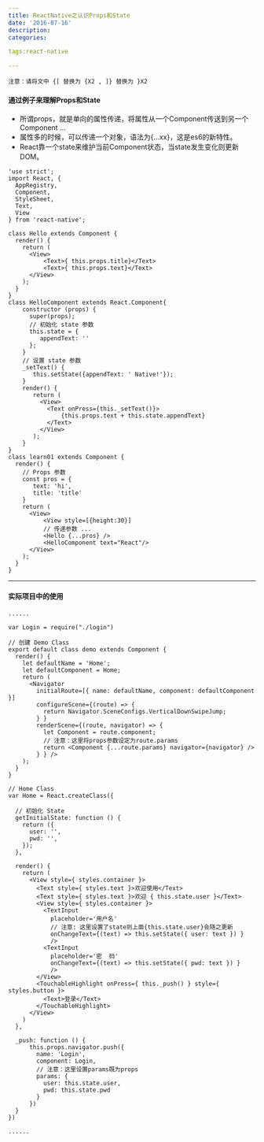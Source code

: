 ```yaml
---
title: ReactNative之认识Props和State
date: '2016-07-16'
description:
categories:

tags:react-native

---
```


>

	注意：请将文中 {[ 替换为 {X2 , ]} 替换为 }X2

>

#### 通过例子来理解Props和State

>

* 所谓props，就是单向的属性传递，将属性从一个Component传送到另一个Component ...
* 属性多的时候，可以传递一个对象，语法为{...xx}，这是es6的新特性。
* React靠一个state来维护当前Component状态，当state发生变化则更新DOM。

>

    'use strict';
    import React, {
      AppRegistry,
      Component,
      StyleSheet,
      Text,
      View
    } from 'react-native';

    class Hello extends Component {
      render() {
        return (
          <View>
              <Text>{ this.props.title}</Text>
              <Text>{ this.props.text}</Text>
          </View>
        );
      }
    }
    class HelloComponent extends React.Component{
        constructor (props) {
          super(props);
          // 初始化 state 参数
          this.state = {
             appendText: ''
          };
        }
        // 设置 state 参数
        _setText() {
           this.setState({appendText: ' Native!'});
        }
        render() {
           return (
             <View>
               <Text onPress={this._setText()}>
                   {this.props.text + this.state.appendText}
               </Text>
             </View>
           );
        }
    }
    class learn01 extends Component {
      render() {
      	// Props 参数
        const pros = {
           text: 'hi',
           title: 'title'
        }
        return (
          <View>
              <View style=[{height:30}]
              // 传递参数 ...
              <Hello {...pros} />
              <HelloComponent text="React"/>
          </View>
        );
      }
    }

>

---

>

#### 实际项目中的使用

>

	......

    var Login = require("./login")

    // 创建 Demo Class
    export default class demo extends Component {
      render() {
        let defaultName = 'Home';
        let defaultComponent = Home;
        return (
          <Navigator
            initialRoute=[{ name: defaultName, component: defaultComponent }]
            configureScene={(route) => {
              return Navigator.SceneConfigs.VerticalDownSwipeJump;
            } }
            renderScene={(route, navigator) => {
              let Component = route.component;
              // 注意：这里将props参数设定为route.params
              return <Component {...route.params} navigator={navigator} />
            } } />
        );
      }
    }

    // Home Class
    var Home = React.createClass({

      // 初始化 State
      getInitialState: function () {
        return ({
          user: '',
          pwd: '',
        });
      },

      render() {
        return (
          <View style={ styles.container }>
            <Text style={ styles.text }>欢迎使用</Text>
            <Text style={ styles.text }>欢迎 { this.state.user }</Text>
            <View style={ styles.container }>
              <TextInput
                placeholder='用户名'
                // 注意: 这里设置了state则上面{this.state.user}会随之更新
                onChangeText={(text) => this.setState({ user: text }) }
                />
              <TextInput
                placeholder='密  码'
                onChangeText={(text) => this.setState({ pwd: text }) }
                />
            </View>
            <TouchableHighlight onPress={ this._push() } style={ styles.button }>
              <Text>登录</Text>
            </TouchableHighlight>
          </View>
        )
      },

      _push: function () {
          this.props.navigator.push({
            name: 'Login',
            component: Login,
            // 注意：这里设置params既为props
            params: {
              user: this.state.user,
              pwd: this.state.pwd
            }
          })
      }
    })

    ......

>
